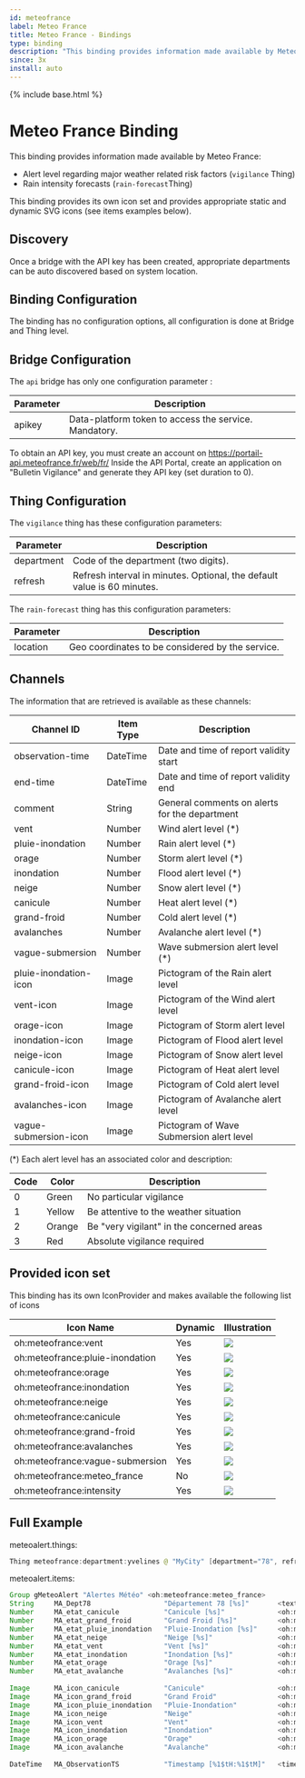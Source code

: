 ```yaml
---
id: meteofrance
label: Meteo France
title: Meteo France - Bindings
type: binding
description: "This binding provides information made available by Meteo France:"
since: 3x
install: auto
---
```


<!-- Attention authors: Do not edit directly. Please add your changes to the appropriate source repository -->

{% include base.html %}

# Meteo France Binding

This binding provides information made available by Meteo France:

* Alert level regarding major weather related risk factors (`vigilance` Thing) 
* Rain intensity forecasts (`rain-forecast`Thing)

This binding provides its own icon set and provides appropriate static and dynamic SVG icons (see items examples below).

## Discovery

Once a bridge with the API key has been created, appropriate departments can be auto discovered based on system location.

## Binding Configuration

The binding has no configuration options, all configuration is done at Bridge and Thing level.

## Bridge Configuration

The `api` bridge has only one configuration parameter :

| Parameter | Description                                           |
|-----------|-------------------------------------------------------|
| apikey    | Data-platform token to access the service. Mandatory. |

To obtain an API key, you must create an account on https://portail-api.meteofrance.fr/web/fr/
Inside the API Portal, create an application on "Bulletin Vigilance" and generate they API key (set duration to 0).

## Thing Configuration

The `vigilance` thing has these configuration parameters:

| Parameter  | Description                                                             |
|------------|-------------------------------------------------------------------------|
| department | Code of the department (two digits).                                    |
| refresh    | Refresh interval in minutes. Optional, the default value is 60 minutes. |

The `rain-forecast` thing has this configuration parameters:

| Parameter | Description                                                  |
|-----------|--------------------------------------------------------------|
| location  | Geo coordinates to be considered by the service.             |

## Channels

The information that are retrieved is available as these channels:

| Channel ID            | Item Type | Description                                   |
|-----------------------|-----------|-----------------------------------------------|
| observation-time      | DateTime  | Date and time of report validity start        |
| end-time              | DateTime  | Date and time of report validity end          |
| comment               | String    | General comments on alerts for the department |
| vent                  | Number    | Wind alert level (*)                          |
| pluie-inondation      | Number    | Rain alert level (*)                          |
| orage                 | Number    | Storm alert level (*)                         |
| inondation            | Number    | Flood alert level (*)                         |
| neige                 | Number    | Snow alert level (*)                          |
| canicule              | Number    | Heat alert level (*)                          |
| grand-froid           | Number    | Cold alert level (*)                          |
| avalanches            | Number    | Avalanche alert level (*)                     |
| vague-submersion      | Number    | Wave submersion alert level (*)               |
| pluie-inondation-icon | Image     | Pictogram of the Rain alert level             |
| vent-icon             | Image     | Pictogram of the Wind alert level             |
| orage-icon            | Image     | Pictogram of Storm alert level                |
| inondation-icon       | Image     | Pictogram of Flood alert level                |
| neige-icon            | Image     | Pictogram of Snow alert level                 |
| canicule-icon         | Image     | Pictogram of Heat alert level                 |
| grand-froid-icon      | Image     | Pictogram of Cold alert level                 |
| avalanches-icon       | Image     | Pictogram of Avalanche alert level            |
| vague-submersion-icon | Image     | Pictogram of Wave Submersion alert level      |

(*) Each alert level has an associated color and description:

| Code | Color  | Description                               |
|------|--------|-------------------------------------------|
| 0    | Green  | No particular vigilance                   |
| 1    | Yellow | Be attentive to the weather situation     |
| 2    | Orange | Be "very vigilant" in the concerned areas |
| 3    | Red    | Absolute vigilance required               |

## Provided icon set

This binding has its own IconProvider and makes available the following list of icons

| Icon Name                       | Dynamic | Illustration |
|---------------------------------|---------|--------------|
| oh:meteofrance:vent             |   Yes   | ![](doc/images/vent.svg) |
| oh:meteofrance:pluie-inondation |   Yes   | ![](doc/images/pluie-inondation.svg) |
| oh:meteofrance:orage            |   Yes   | ![](doc/images/orage.svg) |
| oh:meteofrance:inondation       |   Yes   | ![](doc/images/inondation.svg) |
| oh:meteofrance:neige            |   Yes   | ![](doc/images/neige.svg) |
| oh:meteofrance:canicule         |   Yes   | ![](doc/images/canicule.svg) |
| oh:meteofrance:grand-froid      |   Yes   | ![](doc/images/grand-froid.svg) |
| oh:meteofrance:avalanches       |   Yes   | ![](doc/images/avalanches.svg) |
| oh:meteofrance:vague-submersion |   Yes   | ![](doc/images/vague-submersion.svg) |
| oh:meteofrance:meteo_france     |   No    | ![](doc/images/meteo_france.svg) |
| oh:meteofrance:intensity        |   Yes   | ![](doc/images/intensity.svg) |

## Full Example

meteoalert.things:

```java
Thing meteofrance:department:yvelines @ "MyCity" [department="78", refresh=12]
```

meteoalert.items:

```java
Group gMeteoAlert "Alertes Météo" <oh:meteofrance:meteo_france> 
String     MA_Dept78                  "Département 78 [%s]"       <text>                              (gMeteoAlert)   {channel="meteofrance:department:yvelines:comment"}
Number     MA_etat_canicule           "Canicule [%s]"             <oh:meteofrance:canicule>           (gMeteoAlert)   {channel="meteofrance:department:yvelines:canicule"}
Number     MA_etat_grand_froid        "Grand Froid [%s]"          <oh:meteofrance:grand-froid>        (gMeteoAlert)   {channel="meteofrance:department:yvelines:grand-froid"}
Number     MA_etat_pluie_inondation   "Pluie-Inondation [%s]"     <oh:meteofrance:pluie-inondation>   (gMeteoAlert)   {channel="meteofrance:department:yvelines:pluie-inondation"}
Number     MA_etat_neige              "Neige [%s]"                <oh:meteofrance:neige>              (gMeteoAlert)   {channel="meteofrance:department:yvelines:neige"}
Number     MA_etat_vent               "Vent [%s]"                 <oh:meteofrance:vent>               (gMeteoAlert)   {channel="meteofrance:department:yvelines:vent"}
Number     MA_etat_inondation         "Inondation [%s]"           <oh:meteofrance:inondation>         (gMeteoAlert)   {channel="meteofrance:department:yvelines:inondation"}
Number     MA_etat_orage              "Orage [%s]"                <oh:meteofrance:orage>              (gMeteoAlert)   {channel="meteofrance:department:yvelines:orage"}
Number     MA_etat_avalanche          "Avalanches [%s]"           <oh:meteofrance:avalanches>         (gMeteoAlert)   {channel="meteofrance:department:yvelines:avalanches"}
    
Image      MA_icon_canicule           "Canicule"                  <oh:meteofrance:canicule>           (gMeteoAlert)   {channel="meteofrance:department:yvelines:canicule-icon"}
Image      MA_icon_grand_froid        "Grand Froid"               <oh:meteofrance:grand-froid>        (gMeteoAlert)   {channel="meteofrance:department:yvelines:grand-froid-icon"}
Image      MA_icon_pluie_inondation   "Pluie-Inondation"          <oh:meteofrance:pluie-inondation>   (gMeteoAlert)   {channel="meteofrance:department:yvelines:pluie-inondation-icon"}
Image      MA_icon_neige              "Neige"                     <oh:meteofrance:neige>              (gMeteoAlert)   {channel="meteofrance:department:yvelines:neige-icon"}
Image      MA_icon_vent               "Vent"                      <oh:meteofrance:vent>               (gMeteoAlert)   {channel="meteofrance:department:yvelines:vent-icon"}
Image      MA_icon_inondation         "Inondation"                <oh:meteofrance:inondation>         (gMeteoAlert)   {channel="meteofrance:department:yvelines:inondation-icon"}
Image      MA_icon_orage              "Orage"                     <oh:meteofrance:orage>              (gMeteoAlert)   {channel="meteofrance:department:yvelines:orage-icon"}
Image      MA_icon_avalanche          "Avalanche"                 <oh:meteofrance:avalanches>         (gMeteoAlert)   {channel="meteofrance:department:yvelines:avalanches-icon"}
    
DateTime   MA_ObservationTS           "Timestamp [%1$tH:%1$tM]"   <time>                              (gMeteoAlert)   {channel="meteofrance:department:yvelines:observation-time"}

```
